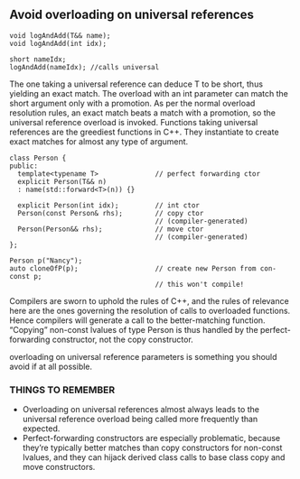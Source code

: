 ## Avoid overloading on universal references
```template<typename T>
void logAndAdd(T&& name);
void logAndAdd(int idx);

short nameIdx;
logAndAdd(nameIdx); //calls universal 
```

The one taking a universal reference can deduce T to be short, thus yielding an exact match. The overload with an int parameter can match the short argument only with a promotion. As per the normal overload resolution rules, an exact match beats a match with a promotion, so the universal reference overload is invoked. Functions taking universal references are the greediest functions in C++. They instantiate to create exact matches for almost any type of argument. 

```
class Person {
public:
  template<typename T>              // perfect forwarding ctor
  explicit Person(T&& n)
  : name(std::forward<T>(n)) {}

  explicit Person(int idx);         // int ctor
  Person(const Person& rhs);        // copy ctor
                                    // (compiler-generated)
  Person(Person&& rhs);             // move ctor
                                    // (compiler-generated)
};

Person p("Nancy");
auto cloneOfP(p);                   // create new Person from con-const p;
                                    // this won't compile!
```

Compilers are sworn to uphold the rules of C++, and the rules of relevance here are the ones governing the resolution of calls to overloaded functions. Hence compilers will generate a call to the better-matching function. “Copying” non-const lvalues of type Person is thus handled by the perfect-forwarding constructor, not the copy constructor.

overloading on universal reference parameters is something you should avoid if at all possible.
### THINGS TO REMEMBER
* Overloading on universal references almost always leads to the universal reference overload being called more frequently than expected.
* Perfect-forwarding constructors are especially problematic, because they’re typically better matches than copy constructors for non-const lvalues, and they can hijack derived class calls to base class copy and move constructors.
